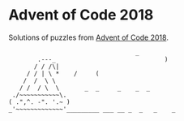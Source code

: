 # Advent of Code 2018

Solutions of puzzles from [Advent of Code 2018](https://adventofcode.com/2018).

```
                                   _
        .---_                              )
       / / /\|
     / / | \ *    /     (
    /  /  \ \
   / /  / \  \       _  _     _    _  _
 ./~~~~~~~~~~~\.
( .",^. -". '.~ )
_'~~~~~~~~~~~~~'_________ ___ __ _  _   _    _
```
